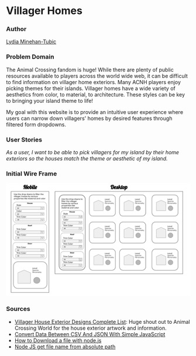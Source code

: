 # Villager Homes
### Author
[Lydia Minehan-Tubic](https://github.com/LydiaMT)

### Problem Domain

The Animal Crossing fandom is huge! While there are plenty of public resources available to players across the world wide web, it can be difficult to find information on villager home exteriors. Many ACNH players enjoy picking themes for their islands. Villager homes have a wide variety of aesthetics from color, to material, to architecture. These styles can be key to bringing your island theme to life!

My goal with this website is to provide an intuitive user experience where users can narrow down villagers' homes by desired features through filtered form dropdowns. 

### User Stories

*As a user, I want to be able to pick villagers for my island by their home exteriors so the houses match the theme or aesthetic of my island.*

### Initial Wire Frame

![initial website wireframe](img/about/Wireframe.jpg)

### Sources
* [Villager House Exterior Designs Complete List](https://animalcrossingworld.com/guides/new-horizons/villager-house-exterior-designs-complete-list/): Huge shout out to Animal Crossing World for the house exterior artwork and information.
* [Convert Data Between CSV And JSON With Simple JavaScript](https://www.youtube.com/watch?v=hMwKfkaCdJU)
* [How to Download a file with node.js](https://stackoverflow.com/questions/11944932/how-to-download-a-file-with-node-js-without-using-third-party-libraries)
* [Node JS get file name from absolute path](https://stackoverflow.com/questions/19811541/nodejs-get-file-name-from-absolute-path)